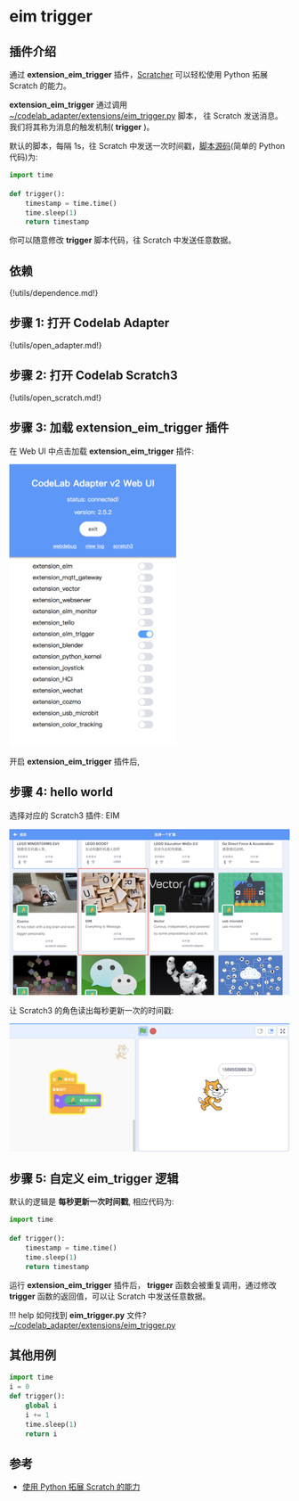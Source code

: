 # eim trigger

## 插件介绍

通过 **extension_eim_trigger** 插件，[Scratcher](https://en.scratch-wiki.info/wiki/Scratcher) 可以轻松使用 Python 拓展 Scratch 的能力。

**extension_eim_trigger** 通过调用 [~/codelab_adapter/extensions/eim_trigger.py](/user_guide/FAQ/#_1) 脚本， 往 Scratch 发送消息。 我们将其称为消息的触发机制( **trigger** )。

默认的脚本，每隔 1s，往 Scratch 中发送一次时间戳，[脚本源码](https://github.com/CodeLabClub/codelab_adapter_extensions/blob/master/extensions_v2/eim_trigger.py)(简单的 Python 代码)为:

```python
import time

def trigger():
    timestamp = time.time()
    time.sleep(1)
    return timestamp
```

你可以随意修改 **trigger** 脚本代码，往 Scratch 中发送任意数据。

## 依赖

{!utils/dependence.md!}

## 步骤 1: 打开 Codelab Adapter

{!utils/open_adapter.md!}

## 步骤 2: 打开 Codelab Scratch3

{!utils/open_scratch.md!}

## 步骤 3: 加载 extension_eim_trigger 插件

在 Web UI 中点击加载 **extension_eim_trigger** 插件:

<img width="300px" src="/img/v2/open_adapter_trigger_extension.png"/>

开启 **extension_eim_trigger** 插件后,

## 步骤 4: hello world

选择对应的 Scratch3 插件: EIM

<img width="600px" src="/img/v2/scratch3_extensions_eim.png"/>

让 Scratch3 的角色读出每秒更新一次的时间戳:

<img width="600px" src="/img/v2/scratch_trigger_run.png"/>

## 步骤 5: 自定义 eim_trigger 逻辑

默认的逻辑是 **每秒更新一次时间戳**, 相应代码为:

```python
import time

def trigger():
    timestamp = time.time()
    time.sleep(1)
    return timestamp
```

运行 **extension_eim_trigger** 插件后， **trigger** 函数会被重复调用，通过修改 **trigger** 函数的返回值，可以让 Scratch 中发送任意数据。

!!! help
    如何找到 **eim_trigger.py** 文件? [~/codelab_adapter/extensions/eim_trigger.py](/user_guide/FAQ/#_1)

## 其他用例
```python
import time
i = 0
def trigger():
    global i
    i += 1
    time.sleep(1)
    return i
```

## 参考

- [使用 Python 拓展 Scratch 的能力](https://blog.just4fun.site/scratch-adapter-eim-script.html)
